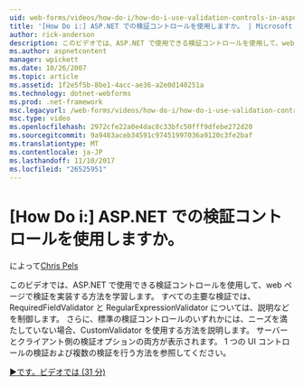 ```yaml
---
uid: web-forms/videos/how-do-i/how-do-i-use-validation-controls-in-aspnet
title: '[How Do i:] ASP.NET での検証コントロールを使用しますか。 | Microsoft Docs'
author: rick-anderson
description: このビデオでは、ASP.NET で使用できる検証コントロールを使用して、web ページで検証を実装する方法を学習します。 主要なすべての検証コントロールなどをしています.
ms.author: aspnetcontent
manager: wpickett
ms.date: 10/26/2007
ms.topic: article
ms.assetid: 1f2e5f5b-8be1-4acc-ae36-a2e0d140251a
ms.technology: dotnet-webforms
ms.prod: .net-framework
msc.legacyurl: /web-forms/videos/how-do-i/how-do-i-use-validation-controls-in-aspnet
msc.type: video
ms.openlocfilehash: 2972cfe22a0e4dac8c33bfc50fff9dfebe272d20
ms.sourcegitcommit: 9a9483aceb34591c97451997036a9120c3fe2baf
ms.translationtype: MT
ms.contentlocale: ja-JP
ms.lasthandoff: 11/10/2017
ms.locfileid: "26525951"
---
```

<a name="how-do-i--use-validation-controls-in-aspnet"></a>[How Do i:] ASP.NET での検証コントロールを使用しますか。
====================
によって[Chris Pels](https://twitter.com/chrispels)

このビデオでは、ASP.NET で使用できる検証コントロールを使用して、web ページで検証を実装する方法を学習します。 すべての主要な検証では、RequiredFieldValidator と RegularExpressionValidator については、説明などを制御します。 さらに、標準の検証コントロールのいずれかには、ニーズを満たしていない場合、CustomValidator を使用する方法を説明します。 サーバーとクライアント側の検証オプションの両方が表示されます。 1 つの UI コントロールの検証および複数の検証を行う方法を参照してください。

[&#9654;です。ビデオでは (31 分)](https://channel9.msdn.com/Blogs/ASP-NET-Site-Videos/how-do-i-use-validation-controls-in-aspnet)
